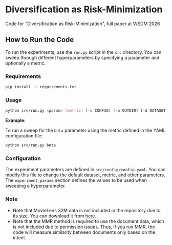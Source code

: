 # Diversification as Risk-Minimization
Code for "Diversification as Risk-Minimization", full paper at WSDM 2026

## How to Run the Code

To run the experiments, use the `run.py` script in the `src` directory. You can sweep through different hyperparameters by specifying a parameter and optionally a metric.

### Requirements

```bash
pip install -r requirements.txt
```

### Usage

```bash
python src/run.py <param> [metric] [-c CONFIG] [-o OUTDIR] [-d DATASET]
```

**Example:**

To run a sweep for the `beta` parameter using the metric defined in the YAML configuration file:

```bash
python src/run.py beta
```

### Configuration

The experiment parameters are defined in `src/config/config.yaml`. You can modify this file to change the default dataset, metric, and other parameters. The `experiment_params` section defines the values to be used when sweeping a hyperparameter.

### Note
- Note that MovieLens 32M data is not included in the repository due to its size. You can download it from [here](https://grouplens.org/datasets/movielens/32m/).
- Note that the MMR method is required to use the document data, which is not included due to permission issues. Thus, if you run MMR, the code will measure similarity between documents only based on the intent.
